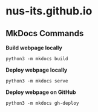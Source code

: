# nus-its.github.io

## MkDocs Commands


**Build webpage locally**

```
python3 -m mkdocs build
```

**Deploy webpage locally**

```
python3 -m mkdocs serve
```


**Deploy webpage on GitHub**

```
python3 -m mkdocs gh-deploy
```

